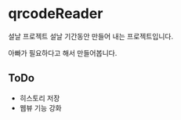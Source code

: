 # qrcodeReader
설날 프로젝트 
설날 기간동안 만들어 내는 프로젝트입니다.

아빠가 필요하다고 해서 만들어봅니다.

## ToDo
* 히스토리 저장
* 웹뷰 기능 강화


